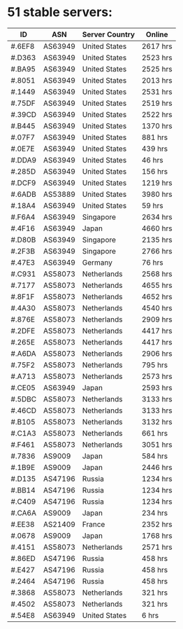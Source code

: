 # 51 stable servers:

| ID | ASN | Server Country | Online |
| ------ | ------ | ------ | ------ |
| #.6EF8 | AS63949 | United States | 2617 hrs |
| #.D363 | AS63949 | United States | 2523 hrs |
| #.BA95 | AS63949 | United States | 2525 hrs |
| #.8051 | AS63949 | United States | 2013 hrs |
| #.1449 | AS63949 | United States | 2531 hrs |
| #.75DF | AS63949 | United States | 2519 hrs |
| #.39CD | AS63949 | United States | 2522 hrs |
| #.B445 | AS63949 | United States | 1370 hrs |
| #.07F7 | AS63949 | United States | 881 hrs |
| #.0E7E | AS63949 | United States | 439 hrs |
| #.DDA9 | AS63949 | United States | 46 hrs |
| #.285D | AS63949 | United States | 156 hrs |
| #.DCF9 | AS63949 | United States | 1219 hrs |
| #.6ADB | AS53889 | United States | 3980 hrs |
| #.18A4 | AS63949 | United States | 59 hrs |
| #.F6A4 | AS63949 | Singapore | 2634 hrs |
| #.4F16 | AS63949 | Japan | 4660 hrs |
| #.D80B | AS63949 | Singapore | 2135 hrs |
| #.2F3B | AS63949 | Singapore | 2766 hrs |
| #.47E3 | AS63949 | Germany | 76 hrs |
| #.C931 | AS58073 | Netherlands | 2568 hrs |
| #.7177 | AS58073 | Netherlands | 4655 hrs |
| #.8F1F | AS58073 | Netherlands | 4652 hrs |
| #.4A30 | AS58073 | Netherlands | 4540 hrs |
| #.876E | AS58073 | Netherlands | 2909 hrs |
| #.2DFE | AS58073 | Netherlands | 4417 hrs |
| #.265E | AS58073 | Netherlands | 4417 hrs |
| #.A6DA | AS58073 | Netherlands | 2906 hrs |
| #.75F2 | AS58073 | Netherlands | 795 hrs |
| #.A713 | AS58073 | Netherlands | 2573 hrs |
| #.CE05 | AS63949 | Japan | 2593 hrs |
| #.5DBC | AS58073 | Netherlands | 3133 hrs |
| #.46CD | AS58073 | Netherlands | 3133 hrs |
| #.B105 | AS58073 | Netherlands | 3132 hrs |
| #.C1A3 | AS58073 | Netherlands | 661 hrs |
| #.F461 | AS58073 | Netherlands | 3051 hrs |
| #.7836 | AS9009 | Japan | 584 hrs |
| #.1B9E | AS9009 | Japan | 2446 hrs |
| #.D135 | AS47196 | Russia | 1234 hrs |
| #.BB14 | AS47196 | Russia | 1234 hrs |
| #.C409 | AS47196 | Russia | 1234 hrs |
| #.CA6A | AS9009 | Japan | 234 hrs |
| #.EE38 | AS21409 | France | 2352 hrs |
| #.0678 | AS9009 | Japan | 1768 hrs |
| #.4151 | AS58073 | Netherlands | 2571 hrs |
| #.86ED | AS47196 | Russia | 458 hrs |
| #.E427 | AS47196 | Russia | 458 hrs |
| #.2464 | AS47196 | Russia | 458 hrs |
| #.3868 | AS58073 | Netherlands | 321 hrs |
| #.4502 | AS58073 | Netherlands | 321 hrs |
| #.54E8 | AS63949 | United States | 6 hrs |

